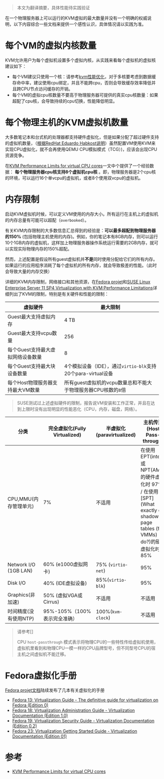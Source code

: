 > 本文为翻译摘要，具体性能待实践验证

在一个物理服务器上可以运行的KVM虚拟的最大数量并没有一个明确的权威说明，以下内容综合一些文档来提供一个感性认识，具体情况请以实践为准。

# 每个VM的虚拟内核数量

KVM允许用户为每个虚拟机设置多个虚拟内核，从实践来看每个虚拟机的虚拟核建议如下：

* 每个VM建议只使用一个核：请参考[kvm性能优化](kvm_performance_tunning.md)，对于多核要考虑到数据缓存命中率，建议使用cpu绑定，并且不能跨cpu，否则会导致缓存效率降低并且跨CPU节点访问缓存的开销。
* 每个VM的虚拟cpu核数量不要高于物理服务器可提供的真实cpu核数量：如果超配了cpu核，会导致持续的cpu切换，性能降低明显。

# 每个物理主机的KVM虚拟机数量

大多数笔记本和台式机的处理器都支持硬件虚拟化，但是如果分配了超过硬件支持的虚拟机数量，（[根据RedHat Eduardo Habkost说明](http://www.brianlinkletter.com/kvm-performance-limits-for-virtual-cpu-cores/#fn1-2617)）虽然配置VM使用KVM来实现CPU虚拟化，就不会再使用QEMU CPU模拟模式（TCG）)，应该会出现CPU资源竞争。

在[KVM Performance Limits for virtual CPU cores](http://www.brianlinkletter.com/kvm-performance-limits-for-virtual-cpu-cores/)一文中个提供了一个经验数据： **每个物理服务器cpu核支持8个虚拟机cpu核** 。即，物理服务器是2个cpu核的环境，可以运行16个单vcpu的虚拟机，或者8个使用双vcpu的虚拟机。

# 内存限制

启动KVM虚拟机时候，可以定义VM使用的内存大小。所有运行在主机上的虚拟机的内存总量有可能可以超配（`overbooked`）。

有关KVM内存限制的大多数信息汇总得到的经验是：**可以最多超配到物理服务器的150%** (包括物理主机使用的内存)。例如，你的笔记本有8GB内存，则可以运行10个1GB内存的虚拟机，这样加上物理服务器操作系统运行需要的2GB内存，就可以实现实际物理内存的150%超配。

然而，上述配置是假设所有guest虚拟机并**不是**同时使用分配给它们的所有内存。如果运行的应用程序消耗了每个虚拟机的所有内存，就会导致极差的性能。（此时会导致大量的内存交换）

详细的KVM内存限制，网络接口和其他资源，在[Fedora projet](https://docs.fedoraproject.org/en-US/Fedora/13/html/Virtualization_Guide/sect-Virtualization-Virtualization_limitations-KVM_limitations.html)和[SUSE Linux Enterprise Server 11 SP4 Virtualization with KVM:Performance Limitations](https://www.suse.com/documentation/sles11/singlehtml/book_kvm/book_kvm.html#cha.kvm.limits)详细列出了KVM的限制，特别是有关硬件和性能的限制：

| 虚拟硬件 | 最大限制 |
| ----- | ----- |
| Guest最大支持虚拟内存 | 4 TB |
| Guest最大支持vcpu数量 | 256 |
| 每个Guest支持最大虚拟网络设备数量 | 8 |
| 每个Guest支持最大块设备数量 | 4个模拟设备（IDE），通过`virtio-blk`支持20个para-virtual设备 |
| 每个Host物理服务器支持最大VM数量 | 所有guest虚拟机的vcpu数量总和不能大于物理服务器CPU核数的`8`倍 |

> SUSE测试过上述虚拟硬件的限制，报告说VM安装和工作正常，并且在达到上限时没有出现明显的性能恶化（CPU，内存，磁盘，网络）。

| 分类 | 完全虚拟化(Fully Virtualized) | 半虚拟化(paravirtualized) | 主机传递(Host Pass-through) |
| ---- | ---- | ---- | ---- |
| CPU,MMU(内存管理单元) | 7% | 不适用 | 在使用EPT(intel)或NPT(AMD)的硬件虚拟化时 97% / 在使用[SPT](What exactly do shadow page tables (for VMMs) do?)的硬件虚拟化时 85% |
| Network I/O (1GB LAN) | 60% (e1000虚拟网卡) | 75% (`virtio-net`) | 95% |
| Disk I/O | 40% (IDE虚拟设备) | 85%(`virtio-blk`) | 95% |
| Graphics(非加速) | 50% (虚拟VGA或Cirrus) | 不适用 | 不适用 |
| 时间精度(没有使用NTP) | 95%-105%（100%表示完全准确） | 100%(`kvm-clock`) | 不适用 |

> 请参考[]
>
> CPU `host-passthrough` 模式表示将物理CPU的一些特性传给虚拟机使用，虚拟机里看到和物理CPU一模一样的CPU品牌型号，但不同型号CPU的宿主机之间虚拟机不能迁移。

# Fedora虚拟化手册

[Fedora projet文档](https://docs.fedoraproject.org/)陆续发布了几本有关虚拟化的手册

* [Fedora 13: Virtualization Guide - The definitive guide for virtualization on Fedora (Edition 0)](https://docs.fedoraproject.org/en-US/Fedora/13/html/Virtualization_Guide/index.html)
* [Fedora 18: Virtualization Administration Guide - Virtualization Documentation (Edition 1.0)](https://docs.fedoraproject.org/en-US/Fedora/18/html/Virtualization_Administration_Guide/index.html)
* [Fedora 19: Virtualization Security Guide - Virtualization Documentation (Edition 0.2)](https://docs.fedoraproject.org/en-US/Fedora/19/html/Virtualization_Security_Guide/index.html)
* [Fedora 23: Virtualization Getting Started Guide - Virtualization Documentation (Edition 01)](https://docs.fedoraproject.org/en-US/Fedora/23/html/Virtualization_Getting_Started_Guide/index.html)

# 参考

* [KVM Performance Limits for virtual CPU cores](http://www.brianlinkletter.com/kvm-performance-limits-for-virtual-cpu-cores/)